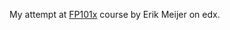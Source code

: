 My attempt at [FP101x](https://courses.edx.org/courses/DelftX/FP101x/3T2014/info) course by Erik Meijer on edx. 

